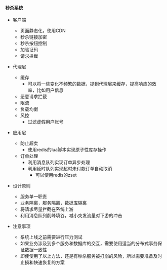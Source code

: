 #### 秒杀系统

- 客户端
  - 页面静态化，使用CDN
  - 秒杀链接加密
  - 秒杀按钮控制
  - 加验证码
  - 请求拦截

- 代理层
  - 缓存
    - 可以将一些变化不频繁的数据，提到代理层来缓存，提高响应的效率，比如用户信息
  - 恶意请求拦截
  - 限流
  - 负载均衡
  - 风控
    - 过滤虚假用户账号

- 应用层
  - 防止超卖
    - 使用redis的lua脚本实现原子性库存操作
  - 订单处理
    - 利用消息队列实现订单异步处理
    - 利用延时队列实现超时未付款订单自动取消
        - 可以使用redis的zset

- 设计原则
    - 服务单一职责
    - 业务隔离，服务隔离，数据库隔离
    - 将请求尽量拦截在系统上游
    - 利用消息队列削峰填谷，减小突发流量对下游的冲击

- 注意事项
    - 系统上线之前需要进行压力测试
    - 如果业务涉及到多个服务和数据库的交互，需要使用适当的分布式事务保证数据一致性
    - 即使使用了以上方法，还是有秒杀服务被打崩的风险，所以需要准备及时止损和快速恢复的方案
